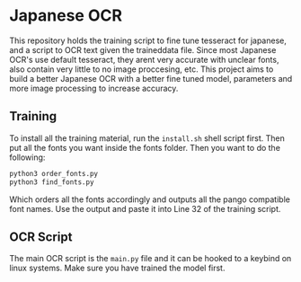 # Japanese OCR

This repository holds the training script to fine tune tesseract for japanese, and a script to OCR text given the traineddata file. Since most Japanese OCR's use default tesseract, they arent very accurate with unclear fonts, also contain very little to no image proccesing, etc. This project aims to build a better Japanese OCR with a better fine tuned model, parameters and more image processing to increase accuracy.

## Training

To install all the training material, run the `install.sh` shell script first. Then put all the fonts you want inside the fonts folder. Then you want to do the following:

```sh
python3 order_fonts.py
python3 find_fonts.py
```

Which orders all the fonts accordingly and outputs all the pango compatible font names. Use the output and paste it into Line 32 of the training script.

## OCR Script

The main OCR script is the `main.py` file and it can be hooked to a keybind on linux systems. Make sure you have trained the model first.
